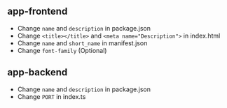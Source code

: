 ## app-frontend

- Change `name` and `description` in package.json
- Change `<title></title>` and `<meta name="Description">` in index.html
- Change `name` and `short_name` in manifest.json
- Change `font-family` (Optional)

## app-backend

- Change `name` and `description` in package.json
- Change `PORT` in index.ts
